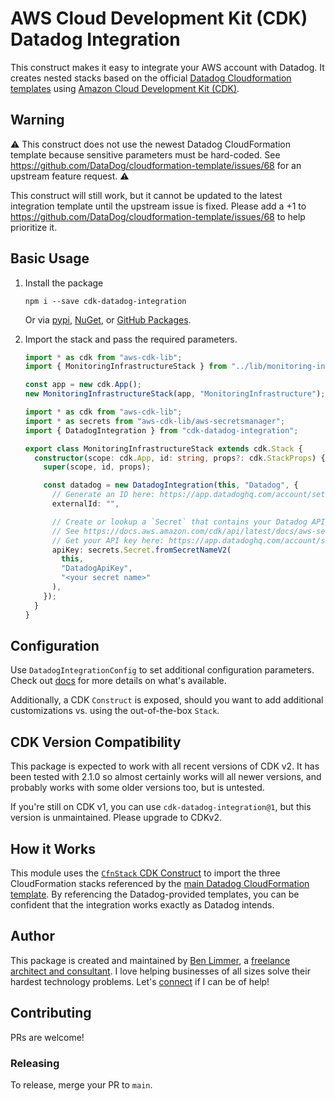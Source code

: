# AWS Cloud Development Kit (CDK) Datadog Integration

This construct makes it easy to integrate your AWS account with Datadog. It
creates nested stacks based on the official
[Datadog Cloudformation templates](https://github.com/DataDog/cloudformation-template/blob/master/aws/main.yaml)
using [Amazon Cloud Development Kit (CDK)](https://aws.amazon.com/cdk/).

## Warning

:warning: This construct does not use the newest Datadog CloudFormation template because sensitive
parameters must be hard-coded. See https://github.com/DataDog/cloudformation-template/issues/68 for an upstream
feature request. :warning:

This construct will still work, but it cannot be updated to the latest integration template until the upstream
issue is fixed. Please add a +1 to https://github.com/DataDog/cloudformation-template/issues/68 to help
prioritize it.

## Basic Usage

1. Install the package

   ```console
   npm i --save cdk-datadog-integration
   ```

   Or via [pypi](https://pypi.org/project/cdk-datadog-integration/),
   [NuGet](https://www.nuget.org/packages/BenLimmer.CdkDatadogIntegration/), or
   [GitHub Packages](https://github.com/blimmer/cdk-datadog-integration/packages).

1. Import the stack and pass the required parameters.

   ```ts
   import * as cdk from "aws-cdk-lib";
   import { MonitoringInfrastructureStack } from "../lib/monitoring-infrastructure-stack";

   const app = new cdk.App();
   new MonitoringInfrastructureStack(app, "MonitoringInfrastructure");
   ```

   ```ts
   import * as cdk from "aws-cdk-lib";
   import * as secrets from "aws-cdk-lib/aws-secretsmanager";
   import { DatadogIntegration } from "cdk-datadog-integration";

   export class MonitoringInfrastructureStack extends cdk.Stack {
     constructor(scope: cdk.App, id: string, props?: cdk.StackProps) {
       super(scope, id, props);

       const datadog = new DatadogIntegration(this, "Datadog", {
         // Generate an ID here: https://app.datadoghq.com/account/settings#integrations/amazon-web-services
         externalId: "",

         // Create or lookup a `Secret` that contains your Datadog API Key
         // See https://docs.aws.amazon.com/cdk/api/latest/docs/aws-secretsmanager-readme.html for details on Secrets in CDK
         // Get your API key here: https://app.datadoghq.com/account/settings#api
         apiKey: secrets.Secret.fromSecretNameV2(
           this,
           "DatadogApiKey",
           "<your secret name>"
         ),
       });
     }
   }
   ```

## Configuration

Use `DatadogIntegrationConfig` to set additional configuration parameters. Check
out
[docs](/API.md#cdk-datadog-integration.DatadogIntegrationConfig)
for more details on what's available.

Additionally, a CDK `Construct` is exposed, should you want to add additional
customizations vs. using the out-of-the-box `Stack`.

## CDK Version Compatibility

This package is expected to work with all recent versions of CDK v2. It has been
tested with 2.1.0 so almost certainly works will all newer versions, and
probably works with some older versions too, but is untested.

If you're still on CDK v1, you can use `cdk-datadog-integration@1`, but this
version is unmaintained. Please upgrade to CDKv2.

## How it Works

This module uses the
[`CfnStack` CDK Construct](https://docs.aws.amazon.com/cdk/api/v2/docs/aws-cdk-lib.aws_cloudformation.CfnStack.html)
to import the three CloudFormation stacks referenced by the
[main Datadog CloudFormation template](https://github.com/DataDog/cloudformation-template/tree/master/aws).
By referencing the Datadog-provided templates, you can be confident that the
integration works exactly as Datadog intends.

## Author

This package is created and maintained by
[Ben Limmer](https://www.linkedin.com/in/blimmer/), a
[freelance architect and consultant](https://benlimmer.com/freelance/). I love
helping businesses of all sizes solve their hardest technology problems. Let's
[connect](https://benlimmer.com/freelance/contact/) if I can be of help!

## Contributing

PRs are welcome!

### Releasing

To release, merge your PR to `main`.
